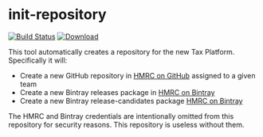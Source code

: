 
init-repository
====
[![Build Status](https://travis-ci.org/hmrc/init-repository.svg?branch=master)](https://travis-ci.org/hmrc/init-repository) [ ![Download](https://api.bintray.com/packages/hmrc/releases/init-repository/images/download.svg) ](https://bintray.com/hmrc/releases/init-repository/_latestVersion)

This tool automatically creates a repository for the new Tax Platform. Specifically it will:

* Create a new GitHub repository in [HMRC on GitHub](https://www.github.com/hmrc) assigned to a given team
* Create a new Bintray releases package in [HMRC on Bintray](https://www.bintray.com/hmrc)
* Create a new Bintray release-candidates package [HMRC on Bintray](https://www.bintray.com/hmrc)

The HMRC and Bintray credentials are intentionally omitted from this repository for security reasons. This repository is useless without them.

